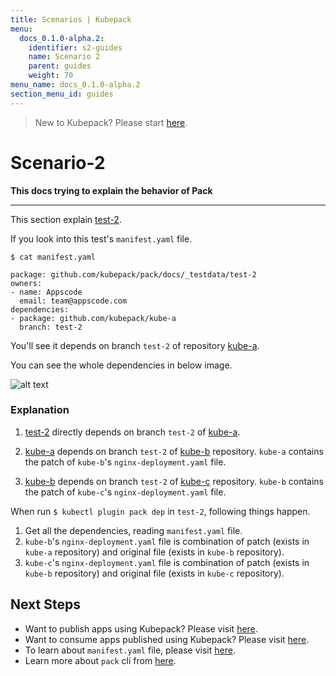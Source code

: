 ```yaml
---
title: Scenarios | Kubepack
menu:
  docs_0.1.0-alpha.2:
    identifier: s2-guides
    name: Scenario 2
    parent: guides
    weight: 70
menu_name: docs_0.1.0-alpha.2
section_menu_id: guides
---
```


> New to Kubepack? Please start [here](/docs/0.1.0-alpha.2/concepts/README).

# Scenario-2

**This docs trying to explain the behavior of Pack**
***

This section explain [test-2](https://github.com/kubepack/pack/tree/master/docs/_testdata/test-2).

If you look into this test's `manifest.yaml` file.
```console
$ cat manifest.yaml

package: github.com/kubepack/pack/docs/_testdata/test-2
owners:
- name: Appscode
  email: team@appscode.com
dependencies:
- package: github.com/kubepack/kube-a
  branch: test-2

```
You'll see it depends on branch `test-2` of repository [kube-a](https://kubepack/kube-a).

You can see the whole dependencies in below image.

![alt text](/docs/0.1.0-alpha.2/_testdata/test-2/test-2.jpg)

### Explanation

1. [test-2](https://github.com/kubepack/pack/tree/master/docs/_testdata/test-2) directly depends on branch `test-2` of [kube-a](https://github.com/kubepack/kube-a/tree/test-2).

2. [kube-a](https://github.com/kubepack/kube-a/tree/test-2) depends on branch `test-2` of [kube-b](https://github.com/kubepack/kube-b/tree/test-2) repository. `kube-a` contains the patch of `kube-b`'s `nginx-deployment.yaml` file.

3. [kube-b](https://github.com/kubepack/kube-b/tree/test-2) depends on branch `test-2` of [kube-c](https://github.com/kubepack/kube-c/tree/test-2) repository. `kube-b` contains the patch of `kube-c`'s `nginx-deployment.yaml` file.

When run `$ kubectl plugin pack dep` in `test-2`, following things happen.

1. Get all the dependencies, reading `manifest.yaml` file.
2. `kube-b`'s `nginx-deployment.yaml` file is combination of patch (exists in `kube-a` repository) and original file (exists in `kube-b` repository).
3. `kube-c`'s `nginx-deployment.yaml` file is combination of patch (exists in `kube-b` repository) and original file (exists in `kube-c` repository).


## Next Steps

- Want to publish apps using Kubepack? Please visit [here](/docs/0.1.0-alpha.2/concepts/how/publisher).
- Want to consume apps published using Kubepack? Please visit [here](/docs/0.1.0-alpha.2/concepts/how/user).
- To learn about `manifest.yaml` file, please visit [here](/docs/0.1.0-alpha.2/concepts/how/manifest).
- Learn more about `pack` cli from [here](/docs/0.1.0-alpha.2/concepts/how/cli).
